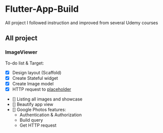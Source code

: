 # Flutter-App-Build
All project I followed instruction and improved from several Udemy courses

## All project
### ImageViewer
To-do list & Target:
- [x] Design layout (Scaffold)
- [x] Create Stateful widget
- [x] Create Image model
- [x] HTTP request to [placeholder](jsonplaceholder.typicode.com)
- [] Listing all images and showcase
- [] Beautify app view
- [] Google Photos features:
    - Authentication & Authorization
    - Build query
    - Get HTTP request